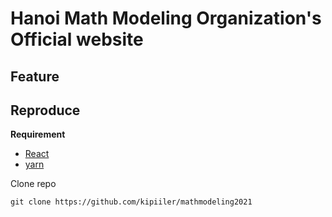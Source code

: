 # Hanoi Math Modeling Organization's Official website

## Feature

## Reproduce

**Requirement**
- [React]()
- [yarn]()

Clone repo
<html>
  <code>git clone https://github.com/kipiiler/mathmodeling2021</code>
</html>
